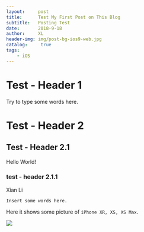 ```yaml
---
layout:     post
title:      Test My First Post on This Blog
subtitle:   Posting Test
date:       2018-9-18
author:     XL
header-img: img/post-bg-ios9-web.jpg
catalog: 	 true
tags:
    - iOS
---
```


# Test - Header 1
Try to type some words here.

# Test - Header 2
## Test - Header 2.1
Hello World!
### test - header 2.1.1
Xian Li

```
Insert some words here.
```
Here it shows some picture of `iPhone XR, XS, XS Max`.

![](https://cdn.vox-cdn.com/thumbor/DgLP_M2I6SEc0t9Udpj66hkYEBY=/0x0:2040x1360/1200x800/filters:focal(854x1034:1180x1360)/cdn.vox-cdn.com/uploads/chorus_image/image/61385371/npatel_180912_2947_0016_clean.0.jpg)
